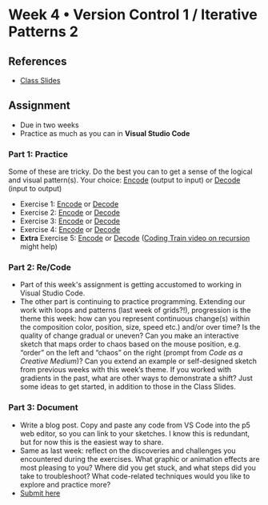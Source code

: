 # Week 4 • Version Control 1 / Iterative Patterns 2

## References

- [Class Slides](https://drive.google.com/drive/folders/1CJBvOWjvRA19uFPxTAXgoDglkHBmJadJ?usp=sharing)

## Assignment

- Due in two weeks
- Practice as much as you can in **Visual Studio Code**

### Part 1: Practice

Some of these are tricky. Do the best you can to get a sense of the logical and
visual pattern(s). Your choice:
[Encode](https://github.com/ellennickles/code-your-way-s23/blob/main/encode.md)
(output to input) or
[Decode](https://github.com/ellennickles/code-your-way-s23/blob/main/decode.md)
(input to output)

- Exercise 1: [Encode](https://editor.p5js.org/enickles/full/ioXnSfKXD) or [Decode](https://github.com/ellennickles/code-your-way-s23/blob/main/week4/decode1.js)
- Exercise 2: [Encode](https://editor.p5js.org/enickles/full/tuRBCkhGQ) or [Decode](https://github.com/ellennickles/code-your-way-s23/blob/main/week4/decode2.js)
- Exercise 3: [Encode](https://editor.p5js.org/enickles/full/kZzj9Atg1) or [Decode](https://github.com/ellennickles/code-your-way-s23/blob/main/week4/decode3.js)
- Exercise 4: [Encode](https://editor.p5js.org/enickles/full/Y_x3PiIpy) or
  [Decode](https://github.com/ellennickles/code-your-way-s23/blob/main/week4/decode4.js)
- **Extra** Exercise 5: [Encode](https://editor.p5js.org/enickles/full/2FIH2NzfY) or
  [Decode](https://github.com/ellennickles/code-your-way-s23/blob/main/week5/decode5.js)
  ([Coding Train video on recursion](https://thecodingtrain.com/challenges/77-recursion) might help)

### Part 2: Re/Code

- Part of this week's assignment is getting accustomed to working in Visual
  Studio Code.
- The other part is continuing to practice programming. Extending our work with
  loops and patterns (last week of grids?!), progression is the theme this week:
  how can you represent continuous change(s) within the composition color,
  position, size, speed etc.) and/or over time? Is the quality of change gradual
  or uneven? Can you make an interactive sketch that maps order to chaos based
  on the mouse position, e.g. “order” on the left and “chaos” on the right
  (prompt from _Code as a Creative Medium_)? Can you extend an example or
  self-designed sketch from previous weeks with this week’s theme. If you worked
  with gradients in the past, what are other ways to demonstrate a shift? Just some
  ideas to get started, in addition to those in the Class Slides.

### Part 3: Document

- Write a blog post. Copy and paste any code from VS Code into the p5 web
  editor, so you can link to your sketches. I know this is redundant, but for
  now this is the easiest way to share.
- Same as last week: reflect on the discoveries and challenges you encountered
  during the exercises. What graphic or animation effects are most pleasing to
  you? Where did you get stuck, and what steps did you take to troubleshoot?
  What code-related techniques would you like to explore and practice more?
- [Submit here](https://forms.gle/5AgRQUsAeUj8mVNTA)
